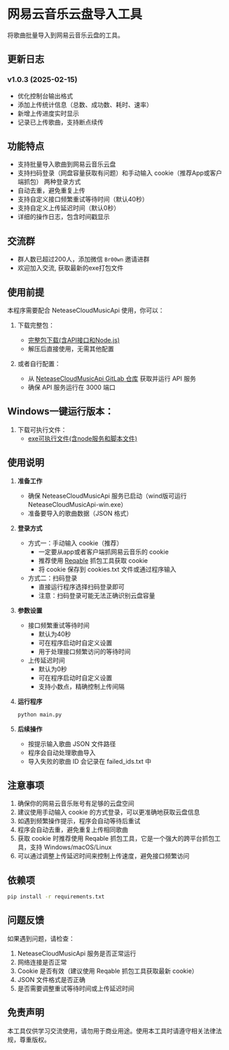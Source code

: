 # 网易云音乐云盘导入工具

将歌曲批量导入到网易云音乐云盘的工具。

## 更新日志

### v1.0.3 (2025-02-15)
- 优化控制台输出格式
- 添加上传统计信息（总数、成功数、耗时、速率）
- 新增上传进度实时显示
- 记录已上传歌曲，支持断点续传

## 功能特点

- 支持批量导入歌曲到网易云音乐云盘
- 支持扫码登录（网盘容量获取有问题）和手动输入 cookie（推荐App或客户端抓包） 两种登录方式
- 自动去重，避免重复上传
- 支持自定义接口频繁重试等待时间（默认40秒）
- 支持自定义上传延迟时间（默认0秒）
- 详细的操作日志，包含时间戳显示

## 交流群

- 群人数已超过200人，添加微信 `Br00wn` 邀请进群
- 欢迎加入交流, 获取最新的exe打包文件

## 使用前提

本程序需要配合 NeteaseCloudMusicApi 使用，你可以：

1. 下载完整包：
   - [完整包下载(含API接口和Node.js)](https://luqiao.lanzouw.com/iFYep2nqmbmh)
   - 解压后直接使用，无需其他配置

2. 或者自行配置：
   - 从 [NeteaseCloudMusicApi GitLab 仓库](https://gitlab.com/Binaryify/neteasecloudmusicapi) 获取并运行 API 服务
   - 确保 API 服务运行在 3000 端口

## Windows一键运行版本：

1. 下载可执行文件：
   - [exe可执行文件(含node服务和脚本文件)](https://luqiao.lanzouw.com/icaWx2nrnfij)

## 使用说明

1. **准备工作**
   - 确保 NeteaseCloudMusicApi 服务已启动（wind版可运行 NeteaseCloudMusicApi-win.exe）
   - 准备要导入的歌曲数据（JSON 格式）

2. **登录方式**
   - 方式一：手动输入 cookie（推荐）
     - 一定要从app或者客户端抓网易云音乐的 cookie
     - 推荐使用 [Reqable](https://reqable.com/zh-CN/) 抓包工具获取 cookie
     - 将 cookie 保存到 cookies.txt 文件或通过程序输入
   - 方式二：扫码登录
     - 直接运行程序选择扫码登录即可
     - 注意：扫码登录可能无法正确识别云盘容量

3. **参数设置**
   - 接口频繁重试等待时间
     - 默认为40秒
     - 可在程序启动时自定义设置
     - 用于处理接口频繁访问的等待时间
   - 上传延迟时间
     - 默认为0秒
     - 可在程序启动时自定义设置
     - 支持小数点，精确控制上传间隔

4. **运行程序**
   ```bash
   python main.py
   ```

5. **后续操作**
   - 按提示输入歌曲 JSON 文件路径
   - 程序会自动处理歌曲导入
   - 导入失败的歌曲 ID 会记录在 failed_ids.txt 中

## 注意事项

1. 确保你的网易云音乐账号有足够的云盘空间
2. 建议使用手动输入 cookie 的方式登录，可以更准确地获取云盘信息
3. 如遇到频繁操作提示，程序会自动等待后重试
4. 程序会自动去重，避免重复上传相同歌曲
5. 获取 cookie 时推荐使用 Reqable 抓包工具，它是一个强大的跨平台抓包工具，支持 Windows/macOS/Linux
6. 可以通过调整上传延迟时间来控制上传速度，避免接口频繁访问

## 依赖项

```bash
pip install -r requirements.txt
```

## 问题反馈

如果遇到问题，请检查：
1. NeteaseCloudMusicApi 服务是否正常运行
2. 网络连接是否正常
3. Cookie 是否有效（建议使用 Reqable 抓包工具获取最新 cookie）
4. JSON 文件格式是否正确
5. 是否需要调整重试等待时间或上传延迟时间

## 免责声明

本工具仅供学习交流使用，请勿用于商业用途。使用本工具时请遵守相关法律法规，尊重版权。
